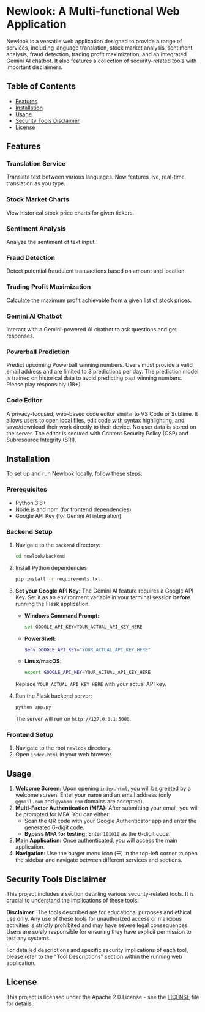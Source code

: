 # Newlook: A Multi-functional Web Application

Newlook is a versatile web application designed to provide a range of services, including language translation, stock market analysis, sentiment analysis, fraud detection, trading profit maximization, and an integrated Gemini AI chatbot. It also features a collection of security-related tools with important disclaimers.

## Table of Contents

- [Features](#features)
- [Installation](#installation)
- [Usage](#usage)
- [Security Tools Disclaimer](#security-tools-disclaimer)
- [License](#license)

## Features

### Translation Service
Translate text between various languages. Now features live, real-time translation as you type.

### Stock Market Charts
View historical stock price charts for given tickers.

### Sentiment Analysis
Analyze the sentiment of text input.

### Fraud Detection
Detect potential fraudulent transactions based on amount and location.

### Trading Profit Maximization
Calculate the maximum profit achievable from a given list of stock prices.

### Gemini AI Chatbot
Interact with a Gemini-powered AI chatbot to ask questions and get responses.

### Powerball Prediction
Predict upcoming Powerball winning numbers. Users must provide a valid email address and are limited to 3 predictions per day. The prediction model is trained on historical data to avoid predicting past winning numbers. Please play responsibly (18+).

### Code Editor
A privacy-focused, web-based code editor similar to VS Code or Sublime. It allows users to open local files, edit code with syntax highlighting, and save/download their work directly to their device. No user data is stored on the server. The editor is secured with Content Security Policy (CSP) and Subresource Integrity (SRI).

## Installation

To set up and run Newlook locally, follow these steps:

### Prerequisites

- Python 3.8+
- Node.js and npm (for frontend dependencies)
- Google API Key (for Gemini AI integration)

### Backend Setup

1.  Navigate to the `backend` directory:
    ```bash
    cd newlook/backend
    ```
2.  Install Python dependencies:
    ```bash
    pip install -r requirements.txt
    ```
3.  **Set your Google API Key:**
    The Gemini AI feature requires a Google API Key. Set it as an environment variable in your terminal session **before** running the Flask application.

    -   **Windows Command Prompt:**
        ```bash
        set GOOGLE_API_KEY=YOUR_ACTUAL_API_KEY_HERE
        ```
    -   **PowerShell:**
        ```powershell
        $env:GOOGLE_API_KEY="YOUR_ACTUAL_API_KEY_HERE"
        ```
    -   **Linux/macOS:**
        ```bash
        export GOOGLE_API_KEY=YOUR_ACTUAL_API_KEY_HERE
        ```
    Replace `YOUR_ACTUAL_API_KEY_HERE` with your actual API key.

4.  Run the Flask backend server:
    ```bash
    python app.py
    ```
    The server will run on `http://127.0.0.1:5000`.

### Frontend Setup

1.  Navigate to the root `newlook` directory.
2.  Open `index.html` in your web browser.

## Usage

1.  **Welcome Screen:** Upon opening `index.html`, you will be greeted by a welcome screen. Enter your name and an email address (only `@gmail.com` and `@yahoo.com` domains are accepted).
2.  **Multi-Factor Authentication (MFA):** After submitting your email, you will be prompted for MFA. You can either:
    *   Scan the QR code with your Google Authenticator app and enter the generated 6-digit code.
    *   **Bypass MFA for testing:** Enter `101010` as the 6-digit code.
3.  **Main Application:** Once authenticated, you will access the main application.
4.  **Navigation:** Use the burger menu icon (☰) in the top-left corner to open the sidebar and navigate between different services and sections.

## Security Tools Disclaimer

This project includes a section detailing various security-related tools. It is crucial to understand the implications of these tools:

**Disclaimer:** The tools described are for educational purposes and ethical use only. Any use of these tools for unauthorized access or malicious activities is strictly prohibited and may have severe legal consequences. Users are solely responsible for ensuring they have explicit permission to test any systems.

For detailed descriptions and specific security implications of each tool, please refer to the "Tool Descriptions" section within the running web application.

## License

This project is licensed under the Apache 2.0 License - see the [LICENSE](LICENSE) file for details.
